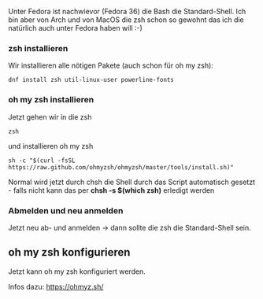 Unter Fedora ist nachwievor (Fedora 36) die Bash die Standard-Shell. Ich bin aber von Arch und von MacOS die zsh schon so gewohnt das ich die natürlich auch unter Fedora haben will :-)

### zsh installieren

Wir installieren alle nötigen Pakete (auch schon für oh my zsh):

```console
dnf install zsh util-linux-user powerline-fonts
```
### oh my zsh installieren

Jetzt gehen wir in die zsh

```console
zsh
```

und installieren oh my zsh
```console
sh -c "$(curl -fsSL https://raw.github.com/ohmyzsh/ohmyzsh/master/tools/install.sh)"
```

Normal wird jetzt durch chsh die Shell durch das Script automatisch gesetzt - falls nicht kann das per **chsh -s $(which zsh)** erledigt werden 

### Abmelden und neu anmelden

Jetzt neu ab- und anmelden -> dann sollte die zsh die Standard-Shell sein.

## oh my zsh konfigurieren

Jetzt kann oh my zsh konfiguriert werden.

Infos dazu: https://ohmyz.sh/
